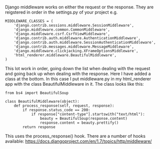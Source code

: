 Django middleware works on either the request or the response.  They are reigstered in order in the settings.py of your project e.g.

    MIDDLEWARE_CLASSES = (
        'django.contrib.sessions.middleware.SessionMiddleware',
        'django.middleware.common.CommonMiddleware',
        'django.middleware.csrf.CsrfViewMiddleware',
        'django.contrib.auth.middleware.AuthenticationMiddleware',
        'django.contrib.auth.middleware.SessionAuthenticationMiddleware',
        'django.contrib.messages.middleware.MessageMiddleware',
        'django.middleware.clickjacking.XFrameOptionsMiddleware',
        'html_renderer.middleware.BeautifulMiddleware',
    )
    
This lot work in order, going down the list when dealing with the request and going back up when dealing with the response.  Here I have added a class at the bottom.  In this case I put middleware.py in my html_renderer app with the class BeautifulMiddleware in it.  The class looks like this:

    from bs4 import BeautifulSoup

    class BeautifulMiddleware(object):
        def process_response(self, request, response):
            if response.status_code == 200:
                if response["content-type"].startswith("text/html"):
                    beauty = BeautifulSoup(response.content)
                    response.content = beauty.prettify()
            return response

This uses the process_response() hook.  There are a number of hooks available:
https://docs.djangoproject.com/en/1.7/topics/http/middleware/
